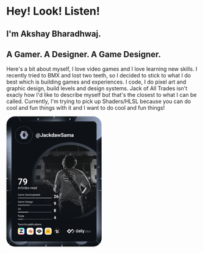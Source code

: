 # Hey! Look! Listen!
## I'm Akshay Bharadhwaj.
## A Gamer. A Designer. A Game Designer.
Here's a bit about myself, I love video games and I love learning new skills. I recently tried to BMX and lost two teeth, so I decided to stick to what I do best which is building games and experiences. I code, I do pixel art and graphic design, build levels and design systems.
Jack of All Trades isn't exacly how I'd like to describe myself but that's the closest to what I can be called. Currently, I'm trying to pick up Shaders/HLSL because you can do cool and fun things with it and I want to do cool and fun things!

<a href="https://app.daily.dev/JackdawSama"><img src="https://github.com/JackdawSama/JackdawSama/blob/master/devcard.svg" width="250" alt="Akshay Bharadhwaj's Dev Card"/></a>
<!--
**JackdawSama/JackdawSama** is a ✨ _special_ ✨ repository because its `README.md` (this file) appears on your GitHub profile.

Here are some ideas to get you started:

- 🔭 I’m currently working on ...
- 🌱 I’m currently learning ...
- 👯 I’m looking to collaborate on ...
- 🤔 I’m looking for help with ...
- 💬 Ask me about ...
- 📫 How to reach me: ...
- 😄 Pronouns: ...
- ⚡ Fun fact: ...
-->
